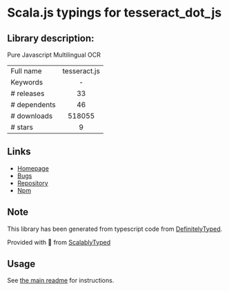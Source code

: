 
# Scala.js typings for tesseract_dot_js


## Library description:
Pure Javascript Multilingual OCR

|                    |                 |
| ------------------ | :-------------: |
| Full name          | tesseract.js |
| Keywords           | - |
| # releases         | 33 |
| # dependents       | 46 |
| # downloads        | 518055 |
| # stars            | 9 |

## Links
- [Homepage](https://github.com/naptha/tesseract.js)
- [Bugs](https://github.com/naptha/tesseract.js/issues)
- [Repository](https://github.com/naptha/tesseract.js)
- [Npm](https://www.npmjs.com/package/tesseract.js)
    


## Note
This library has been generated from typescript code from [DefinitelyTyped](https://definitelytyped.org).

Provided with :purple_heart: from [ScalablyTyped](https://github.com/oyvindberg/ScalablyTyped)

## Usage
See [the main readme](../../readme.md) for instructions.


